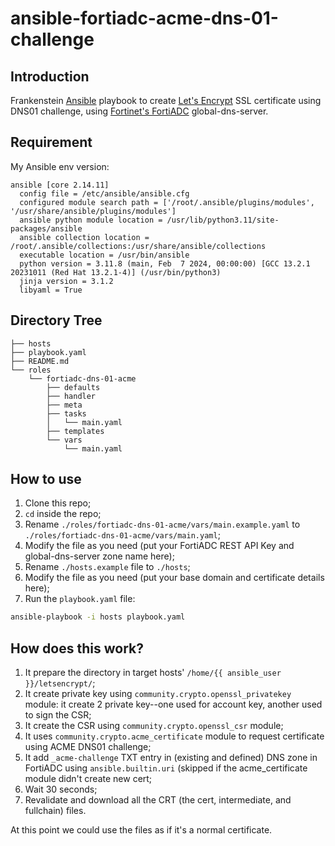 # ansible-fortiadc-acme-dns-01-challenge

## Introduction

Frankenstein [Ansible](https://www.ansible.com) playbook to create [Let's Encrypt](https://letsencrypt.org/docs/client-options/) SSL certificate using DNS01 challenge, using [Fortinet's FortiADC](https://www.fortinet.com/products/application-delivery-controller/fortiadc) global-dns-server.

## Requirement

My Ansible env version:
```
ansible [core 2.14.11]
  config file = /etc/ansible/ansible.cfg
  configured module search path = ['/root/.ansible/plugins/modules', '/usr/share/ansible/plugins/modules']
  ansible python module location = /usr/lib/python3.11/site-packages/ansible
  ansible collection location = /root/.ansible/collections:/usr/share/ansible/collections
  executable location = /usr/bin/ansible
  python version = 3.11.8 (main, Feb  7 2024, 00:00:00) [GCC 13.2.1 20231011 (Red Hat 13.2.1-4)] (/usr/bin/python3)
  jinja version = 3.1.2
  libyaml = True
```

## Directory Tree

```
├── hosts
├── playbook.yaml
├── README.md
└── roles
    └── fortiadc-dns-01-acme
        ├── defaults
        ├── handler
        ├── meta
        ├── tasks
        │   └── main.yaml
        ├── templates
        └── vars
            └── main.yaml
```

## How to use

1. Clone this repo;
2. `cd` inside the repo;
3. Rename `./roles/fortiadc-dns-01-acme/vars/main.example.yaml` to `./roles/fortiadc-dns-01-acme/vars/main.yaml`;
4. Modify the file as you need (put your FortiADC REST API Key and global-dns-server zone name here);
5. Rename `./hosts.example` file to `./hosts`;
6. Modify the file as you need (put your base domain and certificate details here);
5. Run the `playbook.yaml` file:

```bash
ansible-playbook -i hosts playbook.yaml
```

## How does this work?

1. It prepare the directory in target hosts' `/home/{{ ansible_user }}/letsencrypt/`;
2. It create private key using `community.crypto.openssl_privatekey` module: it create 2 private key--one used for account key, another used to sign the CSR;
3. It create the CSR using  `community.crypto.openssl_csr` module;
4. It uses `community.crypto.acme_certificate` module to request certificate using ACME DNS01 challenge;
5. It add  `_acme-challenge` TXT entry in (existing and defined) DNS zone in FortiADC using `ansible.builtin.uri` (skipped if the acme_certificate module didn't create new cert;
6. Wait 30 seconds;
6. Revalidate and download all the CRT (the cert, intermediate, and fullchain) files.

At this point we could use the files as if it's a normal certificate.


